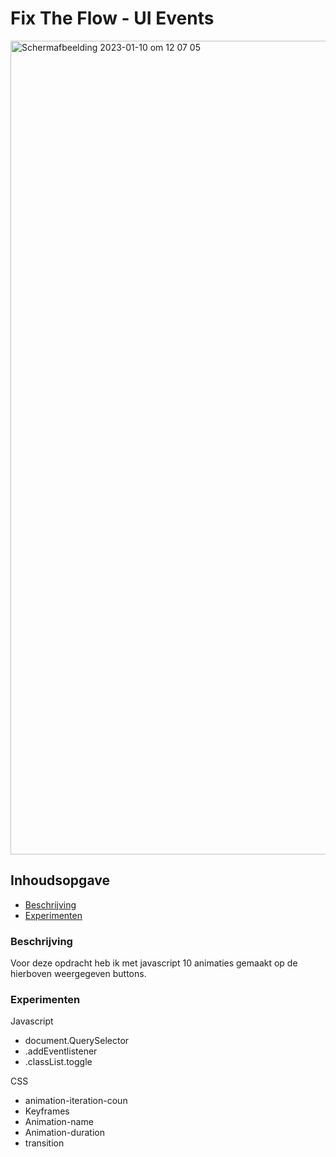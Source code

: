 # Fix The Flow - UI Events
<img width="1302" alt="Schermafbeelding 2023-01-10 om 12 07 05" src="https://user-images.githubusercontent.com/112861069/211534940-38d02243-0f67-40cd-8064-f3b8d0ac97ab.png">





## Inhoudsopgave
 * [Beschrijving](#Beschrijving)
 * [Experimenten](#Experimenten)






### Beschrijving 
Voor deze opdracht heb ik met javascript 10 animaties gemaakt op de hierboven weergegeven buttons. 




### Experimenten
Javascript
 - document.QuerySelector
 - .addEventlistener
 - .classList.toggle

CSS
 - animation-iteration-coun
 - Keyframes
 - Animation-name
 - Animation-duration 
 - transition

